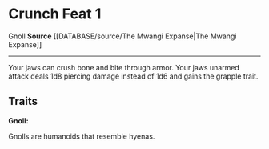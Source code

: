 ﻿---
feat: Crunch
id: '2790'
level: '1'
name: Crunch
rarity: Common
source: '[[DATABASE/source/The Mwangi Expanse|The Mwangi Expanse]]'
trait:
- '[[DATABASE/trait/Gnoll|Gnoll]]'
type: Feat

---
# Crunch <span class="item-type">Feat 1</span>

<span class="item-trait">Gnoll</span>
**Source** [[DATABASE/source/The Mwangi Expanse|The Mwangi Expanse]]

---
Your jaws can crush bone and bite through armor. Your jaws unarmed attack deals 1d8 piercing damage instead of 1d6 and gains the grapple trait.

## Traits

**Gnoll:**

Gnolls are humanoids that resemble hyenas.